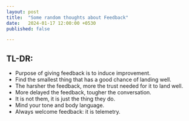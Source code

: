 ```yaml
---
layout: post
title:  "Some random thoughts about Feedback"
date:   2024-01-17 12:00:00 +0530
published: false

---
```


## TL-DR:
* Purpose of giving feedback is to induce improvement.
* Find the smallest thing that has a good chance of landing well.
* The harsher the feedback, more the trust needed for it to land well.
* More delayed the feedback, tougher the conversation.
* It is not them, it is just the thing they do.
* Mind your tone and body language.
* Always welcome feedback: it is telemetry.

